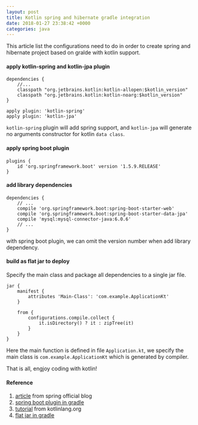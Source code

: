 ```yaml
---
layout: post
title: Kotlin spring and hibernate gradle integration
date: 2018-01-27 23:38:42 +0000
categories: java
---
```


This article list the configurations need to do in order to create spring and hibernate project based on gralde with kotlin support.
 
#### apply kotlin-spring and kotlin-jpa plugin
 
 ```
 dependencies {
     //...
     classpath "org.jetbrains.kotlin:kotlin-allopen:$kotlin_version"
     classpath "org.jetbrains.kotlin:kotlin-noarg:$kotlin_version"
 }
 
 apply plugin: 'kotlin-spring'
 apply plugin: 'kotlin-jpa'
```

`kotlin-spring` plugin will add spring support, and `kotlin-jpa` will generate no arguments constructor for kotlin `data class`.


#### apply spring boot plugin
```
plugins {
    id 'org.springframework.boot' version '1.5.9.RELEASE'
}
```

#### add library dependencies
```
dependencies {
    // ...
    compile 'org.springframework.boot:spring-boot-starter-web'
    compile 'org.springframework.boot:spring-boot-starter-data-jpa'
    compile 'mysql:mysql-connector-java:6.0.6'
    // ...
}
```
with spring boot plugin, we can omit the version number when add library dependency.

#### build as flat jar to deploy
Specify the main class and package all dependencies to a single jar file.
```
jar {
    manifest {
        attributes 'Main-Class': 'com.example.ApplicationKt'
    }

    from {
        configurations.compile.collect {
            it.isDirectory() ? it : zipTree(it)
        }
    }
}
```
Here the main function is defined in file `Application.kt`, we specify the main class is `com.example.ApplicationKt` which is generated by compiler.

That is all, engjoy coding with kotlin!

#### Reference
1. [article](!https://spring.io/blog/2016/02/15/developing-spring-boot-applications-with-kotlin) from spring official blog
2. [spring boot plugin in gradle](!https://docs.spring.io/spring-boot/docs/current/reference/html/build-tool-plugins-gradle-plugin.html)
3. [tutorial](!https://kotlinlang.org/docs/tutorials/spring-boot-restful.html) from kotlinlang.org
4. [flat jar in gradle](!https://medium.com/@preslavrachev/kotlin-basics-create-executable-kotlin-jars-using-gradle-d17e9a8384b9)